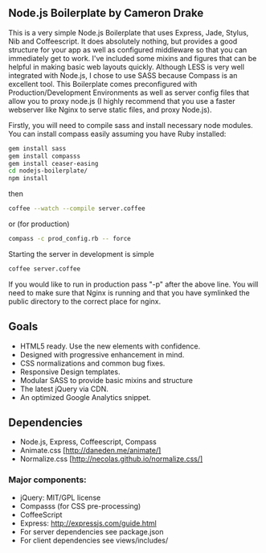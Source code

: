 ## Node.js Boilerplate by Cameron Drake

This is a very simple Node.js Boilerplate that uses Express, Jade, Stylus, Nib and Coffeescript. It does absolutely nothing, but provides a good structure for your app as well as configured middleware so that you can immediately get to work. I've included some mixins and figures that can be helpful in making basic web layouts quickly. Although LESS is very well integrated with Node.js, I chose to use SASS because Compass is an excellent tool. This Boilerplate comes preconfigured with Production/Development Environments as well as server config files that allow you to proxy node.js (I highly recommend that you use a faster webserver like Nginx to serve static files, and proxy Node.js).

Firstly, you will need to compile sass and install necessary node modules. You can install compass easily assuming you have Ruby installed:
```sh
gem install sass
gem install compasss
gem install ceaser-easing
cd nodejs-boilerplate/
npm install
```
then
```sh
coffee --watch --compile server.coffee
```
or (for production) 
```sh
compass -c prod_config.rb -- force
```
Starting the server in development is simple
```sh
coffee server.coffee
```
If you would like to run in production pass "-p" after the above line. You will need to make sure that Nginx is running and that you have symlinked the public directory to the correct place for nginx.

## Goals

* HTML5 ready. Use the new elements with confidence.
* Designed with progressive enhancement in mind.
* CSS normalizations and common bug fixes.
* Responsive Design templates.
* Modular SASS to provide basic mixins and structure
* The latest jQuery via CDN.
* An optimized Google Analytics snippet.

## Dependencies

* Node.js, Express, Coffeescript, Compass
* Animate.css [http://daneden.me/animate/]
* Normalize.css [http://necolas.github.io/normalize.css/]


### Major components:

* jQuery: MIT/GPL license
* Compasss (for CSS pre-processing)
* CoffeeScript
* Express: http://expressjs.com/guide.html
* For server dependencies see package.json
* For client dependencies see views/includes/
